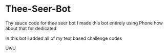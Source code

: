 # Thee-Seer-Bot
Thy sauce code for thee seer bot
I made this bot entirely using Phone 
how about that for dedicated

In this bot I added all of my text based challenge codes

UwU
